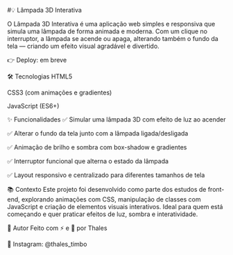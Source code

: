 #💡 Lâmpada 3D Interativa

O Lâmpada 3D Interativa é uma aplicação web simples e responsiva que simula uma lâmpada de forma animada e moderna. Com um clique no interruptor, a lâmpada se acende ou apaga, alterando também o fundo da tela — criando um efeito visual agradável e divertido.

👉 Deploy: em breve

🛠️ Tecnologias
HTML5

CSS3 (com animações e gradientes)

JavaScript (ES6+)

✨ Funcionalidades
✅ Simular uma lâmpada 3D com efeito de luz ao acender

✅ Alterar o fundo da tela junto com a lâmpada ligada/desligada

✅ Animação de brilho e sombra com box-shadow e gradientes

✅ Interruptor funcional que alterna o estado da lâmpada

✅ Layout responsivo e centralizado para diferentes tamanhos de tela

📚 Contexto
Este projeto foi desenvolvido como parte dos estudos de front-end, explorando animações com CSS, manipulação de classes com JavaScript e criação de elementos visuais interativos. Ideal para quem está começando e quer praticar efeitos de luz, sombra e interatividade.

🎨 Autor
Feito com ⚡ e 💙 por Thales

📱 Instagram: @thales_timbo
